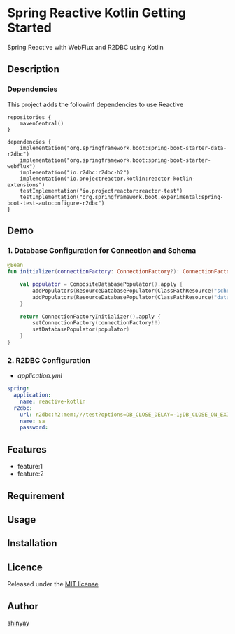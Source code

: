 # Spring Reactive Kotlin Getting Started

Spring Reactive with WebFlux and R2DBC using Kotlin

## Description
### Dependencies
This project adds the followinf dependencies to use Reactive

```
repositories {
	mavenCentral()
}

dependencies {
	implementation("org.springframework.boot:spring-boot-starter-data-r2dbc")
	implementation("org.springframework.boot:spring-boot-starter-webflux")
	implementation("io.r2dbc:r2dbc-h2")
	implementation("io.projectreactor.kotlin:reactor-kotlin-extensions")
	testImplementation("io.projectreactor:reactor-test")
	testImplementation("org.springframework.boot.experimental:spring-boot-test-autoconfigure-r2dbc")
}
```

## Demo
### 1. Database Configuration for Connection and Schema

```kotlin
@Bean
fun initializer(connectionFactory: ConnectionFactory?): ConnectionFactoryInitializer? {

	val populator = CompositeDatabasePopulator().apply {
		addPopulators(ResourceDatabasePopulator(ClassPathResource("schema.sql")))
		addPopulators(ResourceDatabasePopulator(ClassPathResource("data.sql")))
	}

	return ConnectionFactoryInitializer().apply {
		setConnectionFactory(connectionFactory!!)
		setDatabasePopulator(populator)
	}
}
```

### 2. R2DBC Configuration

- *application.yml*

```yaml
spring:
  application:
    name: reactive-kotlin
  r2dbc:
    url: r2dbc:h2:mem:///test?options=DB_CLOSE_DELAY=-1;DB_CLOSE_ON_EXIT=FALSE
    name: sa
    password:
```

## Features

- feature:1
- feature:2

## Requirement

## Usage

## Installation

## Licence

Released under the [MIT license](https://gist.githubusercontent.com/shinyay/56e54ee4c0e22db8211e05e70a63247e/raw/34c6fdd50d54aa8e23560c296424aeb61599aa71/LICENSE)

## Author

[shinyay](https://github.com/shinyay)
